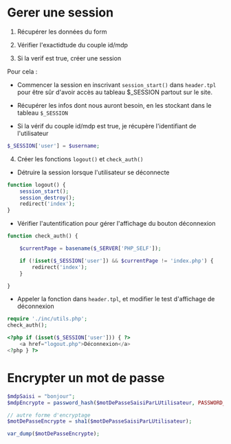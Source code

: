 # Gerer une session
1. Récupérer les données du form

2. Vérifier l'exactidtude du couple id/mdp

3. Si la verif est true, créer une session

Pour cela :

- Commencer la session en inscrivant `session_start()`  dans `header.tpl` pour être sûr d'avoir accès au tableau $_SESSION partout sur le site.

- Récupérer les infos dont nous auront besoin, en les stockant dans le tableau `$_SESSION`

- Si la vérif du couple id/mdp est true, je récupère l'identifiant de l'utilisateur
```php
$_SESSION['user'] = $username;
```

4. Créer les fonctions `logout()` et `check_auth()`

- Détruire la session lorsque l'utilisateur se déconnecte
```php
function logout() {
    session_start();
    session_destroy();
    redirect('index'); 
}
```

- Vérifier l'autentification pour gérer l'affichage du bouton déconnexion
```php
function check_auth() {

    $currentPage = basename($_SERVER['PHP_SELF']);

    if (!isset($_SESSION['user']) && $currentPage != 'index.php') {
        redirect('index');
    }

}
```

- Appeler la fonction dans `header.tpl`, et modifier le test d'affichage de déconnexion 

```php
require './inc/utils.php';
check_auth();
```

```php
<?php if (isset($_SESSION['user'])) { ?>
    <a href="logout.php">Déconnexion</a>
<?php } ?>
```

# Encrypter un mot de passe
```php
$mdpSaisi = "bonjour";
$mdpEncrypte = password_hash($motDePasseSaisiParLUtilisateur, PASSWORD_DEFAULT);

// autre forme d'encryptage
$motDePasseEncrypte = sha1($motDePasseSaisiParLUtilisateur);

var_dump($motDePasseEncrypte);
```
```php
``` 